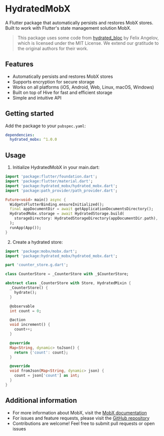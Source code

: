 <!--
This README describes the package. If you publish this package to pub.dev,
this README's contents appear on the landing page for your package.

For information about how to write a good package README, see the guide for
[writing package pages](https://dart.dev/tools/pub/writing-package-pages).

For general information about developing packages, see the Dart guide for
[creating packages](https://dart.dev/guides/libraries/create-packages)
and the Flutter guide for
[developing packages and plugins](https://flutter.dev/to/develop-packages).
-->

# HydratedMobX

A Flutter package that automatically persists and restores MobX stores. Built to work with Flutter's state management solution MobX.

> This package uses some code from [hydrated_bloc](https://pub.dev/packages/hydrated_bloc) by Felix Angelov, which is licensed under the MIT License. We extend our gratitude to the original authors for their work.

## Features

- Automatically persists and restores MobX stores
- Supports encryption for secure storage
- Works on all platforms (iOS, Android, Web, Linux, macOS, Windows)
- Built on top of Hive for fast and efficient storage
- Simple and intuitive API

## Getting started

Add the package to your `pubspec.yaml`:

```yaml
dependencies:
  hydrated_mobx: ^1.0.0
```

## Usage

1. Initialize HydratedMobX in your main.dart:

```dart
import 'package:flutter/foundation.dart';
import 'package:flutter/material.dart';
import 'package:hydrated_mobx/hydrated_mobx.dart';
import 'package:path_provider/path_provider.dart';

Future<void> main() async {
  WidgetsFlutterBinding.ensureInitialized();
  final appDocumentDir = await getApplicationDocumentsDirectory();
  HydratedMobx.storage = await HydratedStorage.build(
    storageDirectory: HydratedStorageDirectory(appDocumentDir.path),
  );
  runApp(App());
}
```

2. Create a hydrated store:

```dart
import 'package:mobx/mobx.dart';
import 'package:hydrated_mobx/hydrated_mobx.dart';

part 'counter_store.g.dart';

class CounterStore = _CounterStore with _$CounterStore;

abstract class _CounterStore with Store, HydratedMixin {
  _CounterStore() {
    hydrate();
  }

  @observable
  int count = 0;

  @action
  void increment() {
    count++;
  }

  @override
  Map<String, dynamic> toJson() {
    return {'count': count};
  }

  @override
  void fromJson(Map<String, dynamic> json) {
    count = json['count'] as int;
  }
}
```

## Additional information

- For more information about MobX, visit the [MobX documentation](https://mobx.netlify.app/)
- For issues and feature requests, please visit the [GitHub repository](https://github.com/NarekManukyan/hydrated_mobx)
- Contributions are welcome! Feel free to submit pull requests or open issues
